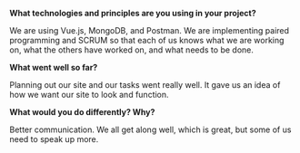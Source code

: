 <b>What technologies and principles are you using in your project?</b>

We are using Vue.js, MongoDB, and Postman. We are implementing paired programming and SCRUM so that each of us knows what we are working on, what the others have worked on, and what needs to be done. 

<b>What went well so far?</b>

Planning out our site and our tasks went really well. It gave us an idea of how we want our site to look and function.

<b>What would you do differently? Why?</b>

Better communication. We all get along well, which is great, but some of us need to speak up more.